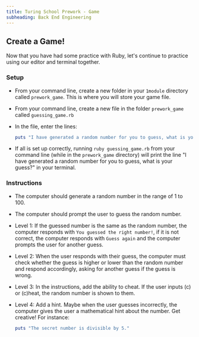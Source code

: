 ```yaml
---
title: Turing School Prework - Game
subheading: Back End Engineering
---
```


## Create a Game!

Now that you have had some practice with Ruby, let's continue to practice using our editor and terminal together.

### Setup

-   From your command line, create a new folder in your `1module` directory called `prework_game`. This is where you will store your game file.
-   From your command line, create a new file in the folder `prework_game` called `guessing_game.rb`
-   In the file, enter the lines:

    ```ruby
    puts "I have generated a random number for you to guess, what is your guess?"
    ```

-   If all is set up correctly, running `ruby guessing_game.rb` from your command line (while in the `prework_game` directory) will print the line "I have generated a random number for you to guess, what is your guess?" in your terminal.

### Instructions

-   The computer should generate a random number in the range of 1 to 100.
-   The computer should prompt the user to guess the random number.
-   Level 1: If the guessed number is the same as the random number, the computer responds with `You guessed the right number!`, if it is not correct, the computer responds with `Guess again` and the computer prompts the user for another guess.
-   Level 2: When the user responds with their guess, the computer must check whether the guess is higher or lower than the random number and respond accordingly, asking for another guess if the guess is wrong.
-   Level 3: In the instructions, add the ability to cheat. If the user inputs (c) or (c)heat, the random number is shown to them.
-   Level 4: Add a hint. Maybe when the user guesses incorrectly, the computer gives the user a mathematical hint about the number. Get creative! For instance:

    ```ruby
    puts "The secret number is divisible by 5."
    ```
